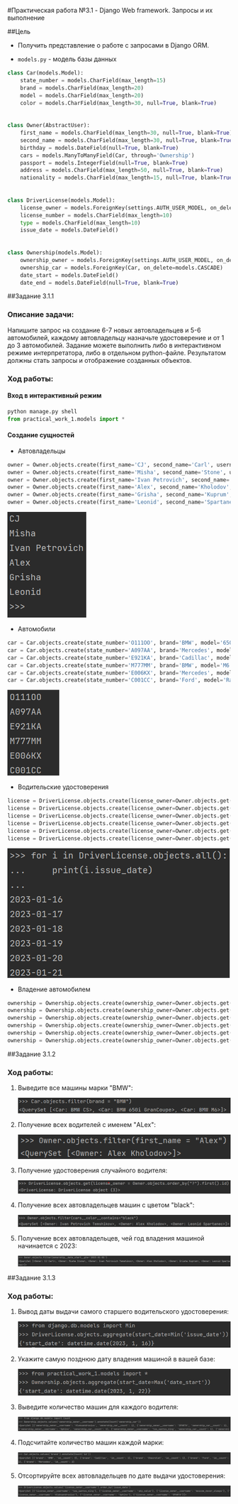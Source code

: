 #Практическая работа №3.1 - Django Web framework. Запросы и их выполнение


##Цель 
* Получить представление о работе с запросами в Django ORM.

* `models.py` - модель базы данных
```python
class Car(models.Model):
    state_number = models.CharField(max_length=15)
    brand = models.CharField(max_length=20)
    model = models.CharField(max_length=20)
    color = models.CharField(max_length=30, null=True, blank=True)

    
class Owner(AbstractUser):
    first_name = models.CharField(max_length=30, null=True, blank=True)
    second_name = models.CharField(max_length=30, null=True, blank=True)
    birthday = models.DateField(null=True, blank=True)
    cars = models.ManyToManyField(Car, through='Ownership')
    passport = models.IntegerField(null=True, blank=True)
    address = models.CharField(max_length=50, null=True, blank=True)
    nationality = models.CharField(max_length=15, null=True, blank=True)

    
class DriverLicense(models.Model):
    license_owner = models.ForeignKey(settings.AUTH_USER_MODEL, on_delete=models.CASCADE)
    license_number = models.CharField(max_length=10)
    type = models.CharField(max_length=10)
    issue_date = models.DateField()


class Ownership(models.Model):
    ownership_owner = models.ForeignKey(settings.AUTH_USER_MODEL, on_delete=models.CASCADE)
    ownership_car = models.ForeignKey(Car, on_delete=models.CASCADE)
    date_start = models.DateField()
    date_end = models.DateField(null=True, blank=True)
```

##Задание 3.1.1
### Описание задачи:
Напишите запрос на создание 6-7 новых автовладельцев и 5-6 автомобилей, 
каждому автовладельцу назначьте удостоверение и от 1 до 3 автомобилей. 
Задание можете выполнить либо в интерактивном режиме интерпретатора, 
либо в отдельном python-файле. Результатом должны стать запросы и отображение
созданных объектов.

### Ход работы:
#### Вход в интерактивный режим
```python
python manage.py shell
from practical_work_1.models import *
```

#### Создание сущностей
* Автовладельцы
```python
owner = Owner.objects.create(first_name='CJ', second_name='Carl', username='los_santos_king', password='grove1')
owner = Owner.objects.create(first_name='Misha', second_name='Stone', username='sky_value', password='misha_beast')
owner = Owner.objects.create(first_name='Ivan Petrovich', second_name='Temshikov', username='moscow_never_sleeps', password='arbat')
owner = Owner.objects.create(first_name='Alex', second_name='Kholodov', username='Aleksandrosius', password='itmo')
owner = Owner.objects.create(first_name='Grisha', second_name='Kuprum', username='Sphinx', password='gavanna')
owner = Owner.objects.create(first_name='Leonid', second_name='Spartanec', username='SPARTA', password='This_is_300')
```
  ![Список созданных автовладельцев](owner.png)

* Автомобили
```python
car = Car.objects.create(state_number='O111OO', brand='BMW', model='650i GranCoupe', color='gray')
car = Car.objects.create(state_number='A097AA', brand='Mercedes', model='S600', color='black')
car = Car.objects.create(state_number='E921KA', brand='Cadillac', model='Escalade', color='black')
car = Car.objects.create(state_number='M777MM', brand='BMW', model='M6', color='white')
car = Car.objects.create(state_number='E006KX', brand='Mercedes', model='SL65', color='black')
car = Car.objects.create(state_number='C001CC', brand='Ford', model='Raptor', color='gold')
```
 ![Список созданных госномеров](state_number.png)

* Водительские удостоверения
```python
license = DriverLicense.objects.create(license_owner=Owner.objects.get(username='los_santos_king'), license_number='0001', type='DL', issue_date='2023-01-16')
license = DriverLicense.objects.create(license_owner=Owner.objects.get(username='sky_value'), license_number='1001', type='DL', issue_date='2023-01-17')
license = DriverLicense.objects.create(license_owner=Owner.objects.get(username='moscow_never_sleeps'), license_number='1458', type='DL', issue_date='2023-01-18')
license = DriverLicense.objects.create(license_owner=Owner.objects.get(username='Aleksandrosius'), license_number='2002', type='DL', issue_date='2023-01-19')
license = DriverLicense.objects.create(license_owner=Owner.objects.get(username='sphinx'), license_number='2023', type='DL', issue_date='2023-01-20')
license = DriverLicense.objects.create(license_owner=Owner.objects.get(username='SPARTA'), license_number='2142', type='DL', issue_date='2023-01-21')
```
![Список дат выдачи водительских удостоверений](issue.png)

* Владение автомобилем
```python
ownership = Ownership.objects.create(ownership_owner=Owner.objects.get(username='los_santos_king'), ownership_car=Car.objects.get(id=11), date_start='2023-01-17')
ownership = Ownership.objects.create(ownership_owner=Owner.objects.get(username='sky_value'), ownership_car=Car.objects.get(id=12), date_start='2023-01-18')
ownership = Ownership.objects.create(ownership_owner=Owner.objects.get(username='moscow_never_sleeps'), ownership_car=Car.objects.get(id=13), date_start='2023-01-19')
ownership = Ownership.objects.create(ownership_owner=Owner.objects.get(username='Aleksandrosius'), ownership_car=Car.objects.get(id=14), date_start='2023-01-20')
ownership = Ownership.objects.create(ownership_owner=Owner.objects.get(username='sphinx'), ownership_car=Car.objects.get(id=15), date_start='2023-01-21')
ownership = Ownership.objects.create(ownership_owner=Owner.objects.get(username='SPARTA'), ownership_car=Car.objects.get(id=16), date_start='2023-01-22')
```

##Задание 3.1.2
### Ход работы:
1. Выведите все машины марки "BMW":

    ![](bmw.png)

2. Получение всех водителей с именем "ALex":

    ![](alex.png)

3. Получение удостоверения случайного водителя:

    ![](driver_license.png)

4. Получение всех автовладельцев машин с цветом "black":

    ![](black.png)

5. Получение всех автовладельцев, чей год владения машиной начинается с 2023:

    ![](2023.png)

##Задание 3.1.3
### Ход работы:
1. Вывод даты выдачи самого старшего водительского удостоверения:

    ![](min.png)

2. Укажите самую позднюю дату владения машиной в вашей базе:

    ![](max.png)

3. Выведите количество машин для каждого водителя:

    ![](count.png)

4. Подсчитайте количество машин каждой марки:

    ![](count_2.png)

5. Отсортируйте всех автовладельцев по дате выдачи удостоверения:

    ![](issue_date.png)